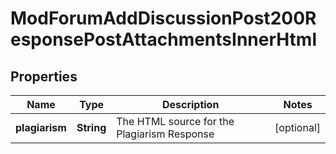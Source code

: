 

# ModForumAddDiscussionPost200ResponsePostAttachmentsInnerHtml


## Properties

| Name | Type | Description | Notes |
|------------ | ------------- | ------------- | -------------|
|**plagiarism** | **String** | The HTML source for the Plagiarism Response |  [optional] |



